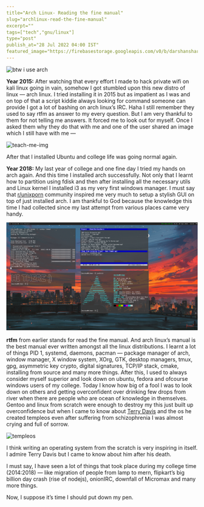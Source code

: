 ```yaml
---
title="Arch Linux- Reading the fine manual"
slug="archlinux-read-the-fine-manual"
excerpt=""
tags=["tech","gnu/linux"]
type="post"
publish_at="28 Jul 2022 04:00 IST"
featured_image="https://firebasestorage.googleapis.com/v0/b/darshansharma-ur.appspot.com/o/images%2F1658991179696.jpeg?alt=media&token=735909de-b800-4a0a-8e40-d8fd4a020719"
---
```


![btw i use arch](https://firebasestorage.googleapis.com/v0/b/darshansharma-ur.appspot.com/o/images%2F1658991179696.jpeg?alt=media&token=735909de-b800-4a0a-8e40-d8fd4a020719 "btw i use arch image") 

**Year 2015:** After watching that every effort I made to hack private wifi on kali linux going in vain, somehow I got stumbled upon this new distro of linux — arch linux. I tried installing it in 2015 but as impatient as I was and on top of that a script kiddie always looking for command someone can provide I got a lot of bashing on arch linux’s IRC. Haha I still remember they used to say rtfm as answer to my every question. But I am very thankful to them for not telling me answers. It forced me to look out for myself. Once I asked them why they do that with me and one of the user shared an image which I still have with me — 

![teach-me-img](https://firebasestorage.googleapis.com/v0/b/darshansharma-ur.appspot.com/o/images%2Fteach-a-man-to-fish.png?alt=media&token=97f2491e-4a1e-4f86-a77c-aaa85f987122 "teach-me-img")  

After that I installed Ubuntu and college life was going normal again.

**Year 2018:** My last year of college and one fine day I tried my hands on arch again. And this time I installed arch successfully. Not only that I learnt how to partition using fdisk and then after installing all the necessary utils and Linux kernel I installed i3 as my very first windows manager. I must say that [r/unixporn]("https://www.reddit.com/r/unixporn/") community inspired me very much to setup a stylish GUI on top of just installed arch. I am thankful to God because the knowledge this time I had collected since my last attempt from various places came very handy. 

![my-i3-arch](https://raw.githubusercontent.com/darshansharma/Arch-dot-files/master/images/darshan-desktop.png "my-i3-arch-img") 

**rtfm** from earlier stands for read the fine manual. And arch linux’s manual is the best manual ever written amongst all the linux distributions. I learnt a lot of things PID 1, systemd, daemons, pacman — package manager of arch, window manager, X window system, XOrg, GTK, desktop managers, tmux, gpg, asymmetric key crypto, digital signatures, TCP/IP stack, cmake, installing from source and many more things. After this, I used to always consider myself superior and look down on ubuntu, fedora and ofcourse windows users of my college. Today I know how big of a fool I was to look down on others and getting overconfident over drinking few drops from river when there are people who are ocean of knowledge in themselves. Gentoo and linux from scratch were enough to destroy my this just built up overconfidence but when I came to know about [Terry Davis]("https://en.wikipedia.org/wiki/Terry_A._Davis") and the os he created templeos even after suffering from schizophrenia I was almost crying and full of sorrow.  

![templeos](https://firebasestorage.googleapis.com/v0/b/darshansharma-ur.appspot.com/o/images%2FVirtualBox_TempleOS_x64_27_02_2021_20_43_48%20(1).png?alt=media&token=92ff4f6d-edbf-467f-8104-f78dca8a14fe "templeos-img") 


I think writing an operating system from the scratch is very inspiring in itself. I admire Terry Davis but I came to know about him after his death.

I must say, I have seen a lot of things that took place during my college time (2014:2018) — like migration of people from lamp to mern, flipkart’s big billion day crash (rise of nodejs), onionIRC, downfall of Micromax and many more things.

Now, I suppose it’s time I should put down my pen.